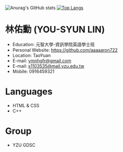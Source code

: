 ![Anurag's GitHub stats](https://github-readme-stats.vercel.app/api?username=aaaaaron722&show_icons=true&theme=radical&layout=default)
[![Top Langs](https://github-readme-stats.vercel.app/api/top-langs/?username=aaaaaron722)](https://github.com/anuraghazra/github-readme-stats)

# 林佑勳 (YOU-SYUN LIN)

- Education: 元智大學-資訊學院英語學士班
- Personal Website: https://github.com/aaaaaron722
- Location: TaoYuan
- E-mail: ymnhgfr@gmail.com 
- E-mail: s1103535@mail.yzu.edu.tw
- Mobile: 0916459321

# Languages

- HTML & CSS
- C++

# Group

- YZU GDSC




